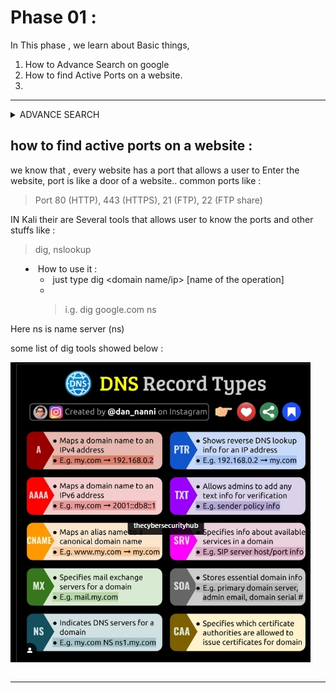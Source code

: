 # Phase 01 :

In This  phase , we learn about Basic things,

1. How to Advance Search on google
2. How to find Active Ports on a website.
3. 

---

<details><summary>  ADVANCE SEARCH  

## how  to find  active ports on a website : 

<summary>

we know that , every website has  a port that allows a user to Enter the website, port is like a door of a website.. common ports like :  

>  Port 80 (HTTP), 443 (HTTPS), 21 (FTP), 22 (FTP share)  

IN Kali their are Several tools that allows user to know the ports and other stuffs like  :

> dig, nslookup

- How to  use it :
    - just type dig <domain name/ip> [name of the operation]
    - > i.g. dig google.com ns

Here ns is name server (ns)

some list of dig tools showed below : 

![img dig tool](/Image/Phase_01/DIG.png)</details>

---
